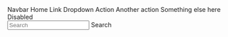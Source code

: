 ﻿<BSNavbar Color="BSColor.Light">
    <BSContainer Container="Container.Fluid">
        <BSNavbarBrand>Navbar</BSNavbarBrand>
        <BSCollapse IsInNavbar="true">
            <Toggler>
                <BSNavbarToggle/>
            </Toggler>
            <Content>
                <BSNav MarginEnd="Margins.Auto" MarginBottom="Margins.Small" Class="mb-lg-0">
                    <BSNavItem IsActive="true" Url="javascript:void(0);">Home</BSNavItem>
                    <BSNavItem Url="javascript:void(0);">Link</BSNavItem>
                    <BSNavItem IsDropdown="true">
                        <BSDropdown>
                            <Toggler><BSToggle IsNavLink="true">Dropdown</BSToggle></Toggler>
                            <Content>
                                <BSDropdownItem Url="javascript:void(0);">Action</BSDropdownItem>
                                <BSDropdownItem Url="javascript:void(0);">Another action</BSDropdownItem>
                                <BSDropdownItem IsDivider="true"/>
                                <BSDropdownItem Url="javascript:void(0);">Something else here</BSDropdownItem>
                            </Content>
                        </BSDropdown>
                    </BSNavItem>
                    <BSNavItem Url="javascript:void(0);" IsDisabled="true">Disabled</BSNavItem>
                </BSNav>
            </Content>
        </BSCollapse>
        <form class="d-flex">
            <input class="form-control me-2" type="search" placeholder="Search" aria-label="Search">
            <BSButton Color="BSColor.Success" IsOutlined="true">Search</BSButton>
        </form>
    </BSContainer>
</BSNavbar>